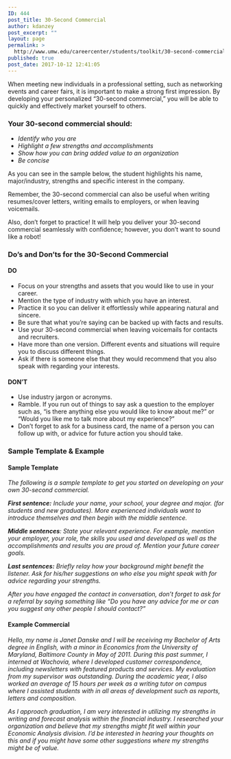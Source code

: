 ```yaml
---
ID: 444
post_title: 30-Second Commercial
author: kdanzey
post_excerpt: ""
layout: page
permalink: >
  http://www.umw.edu/careercenter/students/toolkit/30-second-commercial/
published: true
post_date: 2017-10-12 12:41:05
---
```

When meeting new individuals in a professional setting, such as networking events and career fairs, it is important to make a strong first impression. By developing your personalized “30-second commercial,” you will be able to quickly and effectively market yourself to others.
<h3><strong>Your 30-second commercial should</strong>:</h3>
<ul>
 	<li><em>Identify who you are</em></li>
 	<li><em>Highlight a few strengths and accomplishments</em></li>
 	<li><em>Show how you can bring added value to an organization</em></li>
 	<li><em>Be concise</em></li>
</ul>
As you can see in the sample below, the student highlights his name, major/industry, strengths and specific interest in the company.

Remember, the 30-second commercial can also be useful when writing resumes/cover letters, writing emails to employers, or when leaving voicemails.

Also, don’t forget to practice! It will help you deliver your 30-second commercial seamlessly with confidence; however, you don’t want to sound like a robot!
<h3><strong>Do’s and Don’ts for the 30-Second Commercial</strong></h3>
<h4><strong>DO</strong></h4>
<ul>
 	<li>Focus on your strengths and assets that you would like to use in your career.</li>
 	<li>Mention the type of industry with which you have an interest.</li>
 	<li>Practice it so you can deliver it effortlessly while appearing natural and sincere.</li>
 	<li>Be sure that what you’re saying can be backed up with facts and results.</li>
 	<li>Use your 30-second commercial when leaving voicemails for contacts and recruiters.</li>
 	<li>Have more than one version. Different events and situations will require you to discuss different things.</li>
 	<li>Ask if there is someone else that they would recommend that you also speak with regarding your interests.</li>
</ul>
<h4><strong>DON’T</strong></h4>
<ul>
 	<li>Use industry jargon or acronyms.</li>
 	<li>Ramble. If you run out of things to say ask a question to the employer such as, “is there anything else you would like to know about me?” or “Would you like me to talk more about my experience?”</li>
 	<li>Don’t forget to ask for a business card, the name of a person you can follow up with, or advice for future action you should take.</li>
</ul>
<h3><strong>Sample Template &amp; Example</strong></h3>
<h4><strong>Sample Template</strong></h4>
<em>The following is a sample template to get you started on developing on your own 30-second commercial.</em>

<strong><em>First sentence:</em></strong><em> Include your name, your school, your degree and major. (for students and new graduates). More experienced individuals want to introduce themselves and then begin with the middle sentence.</em>

<strong><em>Middle sentences</em></strong><em>: State your relevant experience. For example, mention your employer, your role, the skills you used and developed as well as the accomplishments and results you are proud of. Mention your future career goals.</em>

<strong><em>Last sentences:</em></strong><em> Briefly relay how your background might benefit the listener. Ask for his/her suggestions on who else you might speak with for advice regarding your strengths.</em>

<em>After you have engaged the contact in conversation, don’t forget to ask for a referral by saying something like “Do you have any advice for me or can you suggest any other people I should contact?”</em>
<h4><strong>Example Commercial</strong></h4>
<em>Hello, my name is Janet Danske and I will be receiving my Bachelor of Arts degree in English, with a minor in Economics from the University of Maryland, Baltimore County in May of 2011. During this past summer, I interned at Wachovia, where I developed customer correspondence, including newsletters with featured products and services. My evaluation from my supervisor was outstanding. During the academic year, I also worked an average of 15 hours per week as a writing tutor on campus where I assisted students with in all areas of development such as reports, letters and composition.</em>

<em>As I approach graduation, I am very interested in utilizing my strengths in writing and forecast analysis within the financial industry. I researched your organization and believe that my strengths might fit well within your Economic Analysis division. I’d be interested in hearing your thoughts on this and if you might have some other suggestions where my strengths might be of value.</em>

<em> </em>

&nbsp;